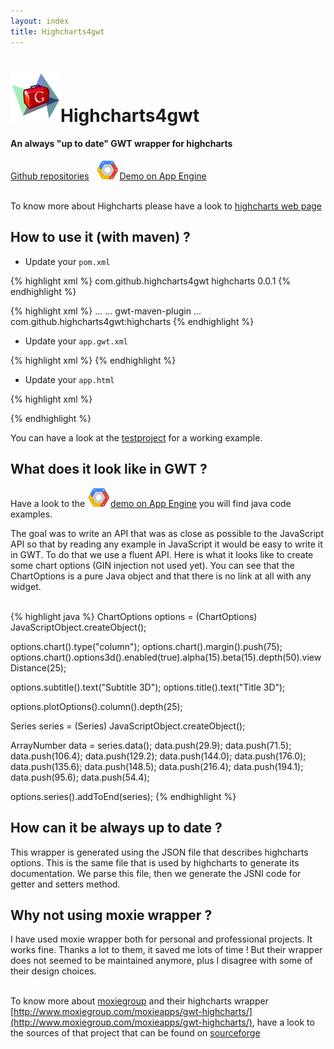 ```yaml
---
layout: index
title: Highcharts4gwt
---
```


<div class="jumbotron">
  <h1><img src="/images/h4gwt.png" width="80px"></img>Highcharts4gwt</h1>
  <h4>An always "up to date" GWT wrapper for highcharts</h4>
</div>

<div class="major-links">
    <a href="{{site.github_page}}"><i class="fa fa-github"></i><span >Github repositories</span></a>&nbsp;&nbsp;
    <a href="{{site.demo_page}}"><span ><img src="/images/gcp-logo.png" width="37px"></img>Demo on App Engine</span></a>
</div>

<br/>

To know more about Highcharts please have a look to [highcharts web page](http://www.highcharts.com/products/highcharts)

## How to use it (with maven) ?

* Update your `pom.xml`

{% highlight xml %}
<dependency>
    <groupId>com.github.highcharts4gwt</groupId>
    <artifactId>highcharts</artifactId>
    <version>0.0.1</version>
</dependency>
{% endhighlight %}

{% highlight xml %}
<build>
	<plugins>
		...
		<!-- GWT Maven Plugin -->
		<plugin>
			...
			<artifactId>gwt-maven-plugin</artifactId>
			<configuration>
				...
				<compileSourcesArtifacts>
					<artifact>com.github.highcharts4gwt:highcharts</artifact>
				</compileSourcesArtifacts>
			</configuration>
		</plugin> 
	</plugins>
</build>
{% endhighlight %}

* Update your `app.gwt.xml`

{% highlight xml %}
<inherits name='com.github.highcharts4gwt.highcharts' />
{% endhighlight %}

* Update your `app.html`

{% highlight xml %}
<script type="text/javascript" src="js/jquery/jquery-1.11.0.min.js"></script>
<script type="text/javascript" src="http://code.highcharts.com/highcharts.js"></script>
<script type="text/javascript" src="http://code.highcharts.com/highcharts-3d.js"></script>
<script type="text/javascript" src="http://code.highcharts.com/highcharts-more.js"></script>
{% endhighlight %}

You can have a look at the [testproject](https://github.com/highcharts4gwt/testproject) for a working example.
<br/>

## What does it look like in GWT ?

Have a look to the <a href="{{site.demo_page}}"><span ><img src="/images/gcp-logo.png" width="37px"></img>demo on App Engine</span></a> you will find java code examples.

The goal was to write an API that was as close as possible to the JavaScript API so that by reading any example in JavaScript it would be easy to write it in GWT. To do that we use a fluent API. Here is what it looks like to create some chart options (GIN injection not used yet). You can see that the ChartOptions is a pure Java object and that there is no link at all with any widget.<br/><br/>

{% highlight java %}
ChartOptions options = (ChartOptions) JavaScriptObject.createObject();
 
options.chart().type("column");
options.chart().margin().push(75);
options.chart().options3d().enabled(true).alpha(15).beta(15).depth(50).viewDistance(25);

options.subtitle().text("Subtitle 3D");
options.title().text("Title 3D");

options.plotOptions().column().depth(25);

Series series = (Series) JavaScriptObject.createObject();

ArrayNumber data = series.data();
data.push(29.9);
data.push(71.5);
data.push(106.4);
data.push(129.2);
data.push(144.0);
data.push(176.0);
data.push(135.6);
data.push(148.5);
data.push(216.4);
data.push(194.1);
data.push(95.6);
data.push(54.4);

options.series().addToEnd(series);
{% endhighlight %}

## How can it be always up to date ? 

This wrapper is generated using the JSON file that describes highcharts options. This is the same file that is used by highcharts to generate its documentation. We parse this file, then we generate the JSNI code for getter and setters method.

## Why not using moxie wrapper ?

I have used moxie wrapper both for personal and professional projects. It works fine. Thanks a lot to them, it saved me lots of time ! But their wrapper does not seemed to be maintained anymore, plus I disagree with some of their design choices.<br/><br/>

To know more about [moxiegroup](http://www.moxiegroup.com/) and their highcharts wrapper [http://www.moxiegroup.com/moxieapps/gwt-highcharts/](http://www.moxiegroup.com/moxieapps/gwt-highcharts/), have a look to the sources of that project that can be found on [sourceforge](http://sourceforge.net/projects/gwt-highcharts/) 

